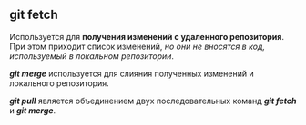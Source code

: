 ## git fetch 

Используется для **получения изменений с удаленного репозитория**. При этом приходит список изменений, *но они не вносятся в код, используемый в локальном репозитории*.

***git merge*** используется для слияния полученных изменений и локального репозитория.

***git pull*** является объединением двух последовательных команд ***git fetch*** и ***git merge***.